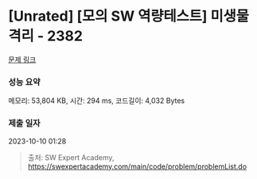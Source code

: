 # [Unrated] [모의 SW 역량테스트] 미생물 격리 - 2382 

[문제 링크](https://swexpertacademy.com/main/code/problem/problemDetail.do?contestProbId=AV597vbqAH0DFAVl) 

### 성능 요약

메모리: 53,804 KB, 시간: 294 ms, 코드길이: 4,032 Bytes

### 제출 일자

2023-10-10 01:28



> 출처: SW Expert Academy, https://swexpertacademy.com/main/code/problem/problemList.do